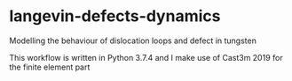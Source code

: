 # langevin-defects-dynamics
Modelling the behaviour of dislocation loops and defect in tungsten

This workflow is written in Python 3.7.4 and I make use of Cast3m 2019 for the finite element part

